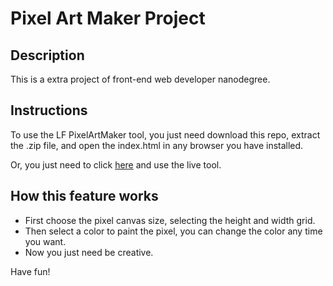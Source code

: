 # Pixel Art Maker Project

## Description

This is a extra project of front-end web developer nanodegree.

## Instructions

To use the LF PixelArtMaker tool, you just need download this repo, extract the .zip file, and open the index.html in any browser you have installed.

Or, you just need to click [here](https://lucasfelipecdm.github.io/lf-pixel-art/) and use the live tool.

## How this feature works

* First choose the pixel canvas size, selecting the height and width grid.
* Then select a color to paint the pixel, you can change the color any time you want.
* Now you just need be creative.

Have fun!